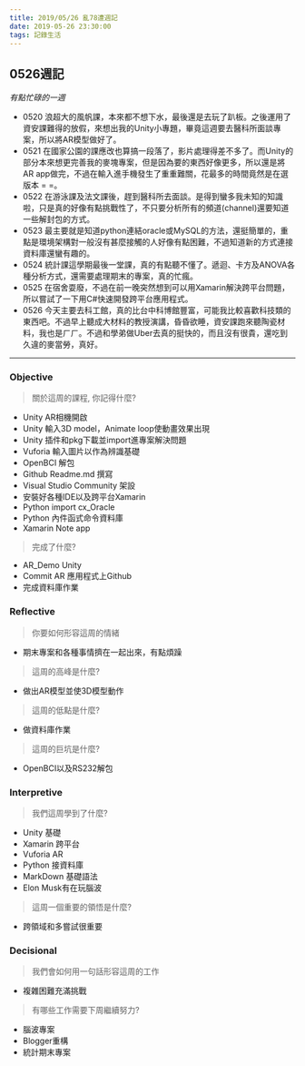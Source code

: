 ```yaml
---
title: 2019/05/26 亂78遭週記
date: 2019-05-26 23:30:00
tags: 記錄生活
---
```

## **0526週記**
*有點忙碌的一週*
- 0520 浪超大的風帆課，本來都不想下水，最後還是去玩了趴板。之後運用了資安課難得的放假，來想出我的Unity小專題，畢竟這週要去醫科所面談專案，所以將AR模型做好了。
- 0521 在國家公園的課應改也算搞一段落了，影片處理得差不多了。而Unity的部分本來想更完善我的麥塊專案，但是因為要的東西好像更多，所以還是將AR app做完，不過在輸入進手機發生了重重難關，花最多的時間竟然是在選版本 = =。
- 0522 在游泳課及法文課後，趕到醫科所去面談。是得到蠻多我未知的知識啦，只是真的好像有點挑戰性了，不只要分析所有的頻道(channel)還要知道一些解封包的方式。
- 0523 最主要就是知道python連結oracle或MySQL的方法，還挺簡單的，重點是環境架構對一般沒有甚麼接觸的人好像有點困難，不過知道新的方式連接資料庫還蠻有趣的。
- 0524 統計課這學期最後一堂課，真的有點聽不懂了。遞迴、卡方及ANOVA各種分析方式，還需要處理期末的專案，真的忙瘋。
- 0525 在宿舍耍廢，不過在前一晚突然想到可以用Xamarin解決跨平台問題，所以嘗試了一下用C#快速開發跨平台應用程式。
- 0526 今天主要去科工館，真的比台中科博館豐富，可能我比較喜歡科技類的東西吧。不過早上聽成大材料的教授演講，昏昏欲睡，資安課跑來聽陶瓷材料，我也是ㄏㄏ。不過和學弟做Uber去真的挺快的，而且沒有很貴，還吃到久違的麥當勞，真好。

---

### **Objective**

> 關於這周的課程, 你記得什麼?

- Unity AR相機開啟
- Unity 輸入3D model，Animate loop使動畫效果出現
- Unity 插件和pkg下載並import進專案解決問題
- Vuforia 輸入圖片以作為辨識基礎
- OpenBCI 解包
- Github Readme.md 撰寫
- Visual Studio Community 架設
- 安裝好各種IDE以及跨平台Xamarin
- Python import cx_Oracle
- Python 內件函式命令資料庫
- Xamarin Note app 

> 完成了什麼?

- AR_Demo Unity
- Commit AR 應用程式上Github
- 完成資料庫作業


### **Reflective**

> 你要如何形容這周的情緒

* 期末專案和各種事情擠在一起出來，有點煩躁

> 這周的高峰是什麼?

* 做出AR模型並使3D模型動作

> 這周的低點是什麼?

* 做資料庫作業

> 這周的巨坑是什麼?

* OpenBCI以及RS232解包

### **Interpretive**

> 我們這周學到了什麼?

* Unity 基礎
* Xamarin 跨平台
* Vuforia AR
* Python 接資料庫
* MarkDown 基礎語法
* Elon Musk有在玩腦波

>這周一個重要的領悟是什麼?

* 跨領域和多嘗試很重要

### **Decisional**

> 我們會如何用一句話形容這周的工作

* 複雜困難充滿挑戰

> 有哪些工作需要下周繼續努力?

- 腦波專案
- Blogger重構
- 統計期末專案
